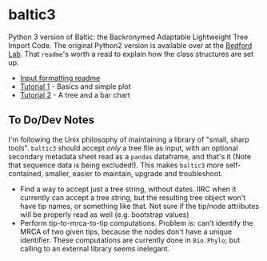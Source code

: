 # baltic3
Python 3 version of Baltic: the Backronymed Adaptable Lightweight Tree Import Code. The original Python2 version is available over at the [Bedford Lab](https://github.com/blab/baltic). That `readme`'s worth a read to explain how the class structures are set up.

* [Input formatting readme](https://github.com/Don86/baltic3/blob/master/examples/input_formatting.md)
* [Tutorial 1](https://github.com/Don86/baltic3/blob/master/examples/Tutorial%201%20-%20Basics.ipynb) - Basics and simple plot
* [Tutorial 2](https://github.com/Don86/baltic3/blob/master/examples/Tutorial%202%20-%20A%20Tree%20and%20Horizontal%20Bar%20Chart.ipynb) - A tree and a bar chart

## To Do/Dev Notes

I'm following the Unix philosophy of maintaining a library of "small, sharp tools". `baltic3` should accept *only* a tree file as input, with an optional secondary metadata sheet read as a `pandas` dataframe, and that's it (Note that sequence data is being excluded!). This makes `baltic3` more self-contained, smaller, easier to maintain, upgrade and troubleshoot.

 - Find a way to accept just a tree string, without dates. IIRC when it currently can accept a tree string, but the resulting tree object won't have tip names, or something like that. Not sure if the tip/node attributes will be properly read as well (e.g. bootstrap values)
 - Perform tip-to-mrca-to-tip computations. Problem is: can't identify the MRCA of two given tips, because the nodes don't have a unique identifier. These computations are currently done in `Bio.Phylo`; but calling to an external library seems inelegant.

